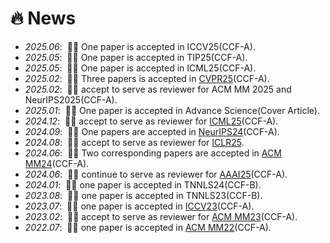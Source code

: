 # 🔥 News
- *2025.06*: &nbsp;🎉🎉 One paper is accepted in ICCV25(CCF-A).
- *2025.05*: &nbsp;🎉🎉 One paper is accepted in TIP25(CCF-A).
- *2025.05*: &nbsp;🎉🎉 One paper is accepted in ICML25(CCF-A). 
- *2025.02*: &nbsp;🎉🎉 Three papers is accepted in [CVPR25](https://cvpr.thecvf.com/)(CCF-A). 
- *2025.02*: &nbsp;🎉🎉 accept to serve as reviewer for ACM MM 2025 and NeurIPS2025(CCF-A). 
- *2025.01*: &nbsp;🎉🎉 One paper is accepted in Advance Science(Cover Article).
- *2024.12*: &nbsp;🎉🎉 accept to serve as reviewer for [ICML25](https://icml.cc/)(CCF-A). 
- *2024.09*: &nbsp;🎉🎉 One papers are accepted in [NeurIPS24](https://neurips.cc/Conferences/2024)(CCF-A). 
- *2024.08*: &nbsp;🎉🎉 accept to serve as reviewer for [ICLR25](https://iclr.cc/Conferences/2025).
- *2024.06*: &nbsp;🎉🎉 Two corresponding papers are accepted in [ACM MM24](https://2024.acmmm.org/)(CCF-A). 
- *2024.06*: &nbsp;🎉🎉 continue to serve as reviewer for [AAAI25](https://aaai.org/conference/aaai/aaai-25/)(CCF-A). 
- *2024.01*: &nbsp;🎉🎉 one paper is accepted in TNNLS24(CCF-B). 
- *2023.08*: &nbsp;🎉🎉 one paper is accepted in TNNLS23(CCF-B). 
- *2023.07*: &nbsp;🎉🎉 one paper is accepted in [ICCV23](https://iccv2023.thecvf.com/)(CCF-A). 
- *2023.02*: &nbsp;🎉🎉 accept to serve as reviewer for [ACM MM23](https://2023.acmmm.org/)(CCF-A). 
- *2022.07*: &nbsp;🎉🎉 one paper is accepted in [ACM MM22](https://2022.acmmm.org/)(CCF-A). 
